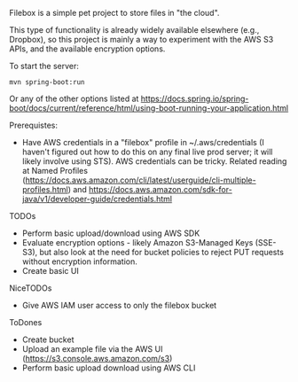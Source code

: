 Filebox is a simple pet project to store files in "the cloud".

This type of functionality is already widely available elsewhere (e.g., Dropbox), so this project is mainly a way to experiment with the AWS S3 APIs, and the available encryption options.

To start the server:

    mvn spring-boot:run

Or any of the other options listed at https://docs.spring.io/spring-boot/docs/current/reference/html/using-boot-running-your-application.html

Prerequistes:
* Have AWS credentials in a "filebox" profile in ~/.aws/credentials (I haven't figured out how to do this on any final live prod server; it will likely involve using STS). AWS credentials can be tricky. Related reading at Named Profiles (https://docs.aws.amazon.com/cli/latest/userguide/cli-multiple-profiles.html) and https://docs.aws.amazon.com/sdk-for-java/v1/developer-guide/credentials.html


TODOs
* Perform basic upload/download using AWS SDK
* Evaluate encryption options - likely Amazon S3-Managed Keys (SSE-S3), but also look at the need for bucket policies to reject PUT requests without encryption information.
* Create basic UI

NiceTODOs
* Give AWS IAM user access to only the filebox bucket

ToDones
* Create bucket
* Upload an example file via the AWS UI (https://s3.console.aws.amazon.com/s3)
* Perform basic upload download using AWS CLI
